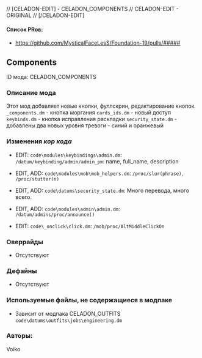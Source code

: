 // [CELADON-EDIT] - CELADON_COMPONENTS
 // CELADON-EDIT - ORIGINAL
// [/CELADON-EDIT]


#### Список PRов:

- https://github.com/MysticalFaceLesS/Foundation-19/pulls/#####
<!--
  Ссылки на PRы, связанные с модом:
  - Создание
  - Большие изменения
-->

<!-- Название мода. Не важно на русском или на английском. -->
## Components

ID мода: CELADON_COMPONENTS
<!--
  Название модпака прописными буквами, СОЕДИНЁННЫМИ_ПОДЧЁРКИВАНИЕМ,
  которое ты будешь использовать для обозначения файлов.
-->

### Описание мода

Этот мод добавляет новые кнопки, фуллскрин, редактирование кнопок.
`_components.dm` - кнопка моргания
`cards_ids.dm` - новый доступ
`keybinds.dm` - кнопка исправления раскладки
`security_state.dm` - добавлены два новых уровня тревоги - синий и оранжевый

<!--
  Что он делает, что добавляет: что, куда, зачем и почему - всё здесь.
  А также любая полезная информация.
-->

### Изменения *кор кода*

- EDIT: `code\modules\keybindings\admin.dm`: `/datum/keybinding/admin/admin_pm`: name, full_name, description

- EDIT, ADD: `code\modules\mob\mob_helpers.dm`: `/proc/slur(phrase)`, `/proc/stutter(n)`

- EDIT, ADD: `code\datums\security_state.dm`: Много перевода, много всего.

- EDIT, ADD: `code\modules\admin\admin.dm`: `/datum/admins/proc/announce()`

- EDIT: `code\_onclick\click.dm`: `/mob/proc/AltMiddleClickOn`
<!--
  Если вы редактировали какие-либо процедуры или переменные в кор коде,
  они должны быть указаны здесь.
  Нужно указать и файл, и процедуры/переменные.

  Изменений нет - напиши "Отсутствуют"
-->

### Оверрайды

- Отсутствуют
<!--
  Если ты добавлял новый модульный оверрайд, его нужно указать здесь.
  Здесь указываются оверрайды в твоём моде и папке `_master_files`

  Изменений нет - напиши "Отсутствуют"
-->

### Дефайны

- Отсутствуют
<!--
  Если требовалось добавить какие-либо дефайны, укажи файлы,
  в которые ты их добавил, а также перечисли имена.
  И то же самое, если ты используешь дефайны, определённые другим модом.

  Не используешь - напиши "Отсутствуют"
-->

### Используемые файлы, не содержащиеся в модпаке

- Зависит от модпака CELADON_OUTFITS `code\datums\outfits\jobs\engineering.dm`
<!--
  Будь то немодульный файл или модульный файл, который не содержится в папке,
  принадлежащей этому конкретному моду, он должен быть упомянут здесь.
  Хорошими примерами являются иконки или звуки, которые используются одновременно
  несколькими модулями, или что-либо подобное.
-->

### Авторы:

Voiko
<!--
  Здесь находится твой никнейм
  Если работал совместно - никнеймы тех, кто помогал.
  В случае порта чего-либо должна быть ссылка на источник.
-->
